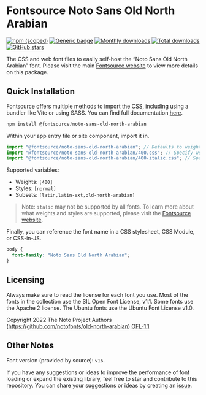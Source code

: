 # Fontsource Noto Sans Old North Arabian

[![npm (scoped)](https://img.shields.io/npm/v/@fontsource/noto-sans-old-north-arabian?color=brightgreen)](https://www.npmjs.com/package/@fontsource/noto-sans-old-north-arabian) [![Generic badge](https://img.shields.io/badge/fontsource-passing-brightgreen)](https://github.com/fontsource/fontsource) [![Monthly downloads](https://badgen.net/npm/dm/@fontsource/noto-sans-old-north-arabian)](https://github.com/fontsource/fontsource) [![Total downloads](https://badgen.net/npm/dt/@fontsource/noto-sans-old-north-arabian)](https://github.com/fontsource/fontsource) [![GitHub stars](https://img.shields.io/github/stars/fontsource/fontsource.svg?style=social&label=Star)](https://github.com/fontsource/fontsource/stargazers)

The CSS and web font files to easily self-host the “Noto Sans Old North Arabian” font. Please visit the main [Fontsource website](https://fontsource.org/fonts/noto-sans-old-north-arabian) to view more details on this package.

## Quick Installation

Fontsource offers multiple methods to import the CSS, including using a bundler like Vite or using SASS. You can find full documentation [here](https://fontsource.org/docs/getting-started/introduction).

```javascript
npm install @fontsource/noto-sans-old-north-arabian
```

Within your app entry file or site component, import it in.

```javascript
import "@fontsource/noto-sans-old-north-arabian"; // Defaults to weight 400
import "@fontsource/noto-sans-old-north-arabian/400.css"; // Specify weight
import "@fontsource/noto-sans-old-north-arabian/400-italic.css"; // Specify weight and style
```

Supported variables:
- Weights: `[400]`
- Styles: `[normal]`
- Subsets: `[latin,latin-ext,old-north-arabian]`

> Note: `italic` may not be supported by all fonts. To learn more about what weights and styles are supported, please visit the [Fontsource website](https://fontsource.org/fonts/noto-sans-old-north-arabian).

Finally, you can reference the font name in a CSS stylesheet, CSS Module, or CSS-in-JS.

```css
body {
  font-family: "Noto Sans Old North Arabian";
}
```

## Licensing
Always make sure to read the license for each font you use. Most of the fonts in the collection use the SIL Open Font License, v1.1. Some fonts use the Apache 2 license. The Ubuntu fonts use the Ubuntu Font License v1.0.

Copyright 2022 The Noto Project Authors (https://github.com/notofonts/old-north-arabian)
[OFL-1.1](https://openfontlicense.org)

## Other Notes
Font version (provided by source): `v16`.

If you have any suggestions or ideas to improve the performance of font loading or expand the existing library, feel free to star and contribute to this repository. You can share your suggestions or ideas by creating an [issue](https://github.com/fontsource/fontsource/issues).